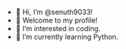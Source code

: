 - 👋 Hi, I’m @senuth9033!
- 🔴 Welcome to my profile!
- 👀 I’m interested in coding.
- 🌱 I’m currently learning Python.


<!---
senuth9033/senuth9033 is a ✨ special ✨ repository because its `README.md` (this file) appears on your GitHub profile.
You can click the Preview link to take a look at your changes.
--->
